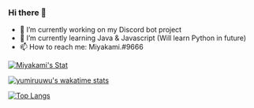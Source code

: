 ### Hi there 👋 

- 🔭 I’m currently working on my Discord bot project
- 🌱 I’m currently learning Java & Javascript (Will learn Python in future)
- 📫 How to reach me: Miyakami.#9666


[![Miyakami's Stat](https://github-readme-stats.vercel.app/api?username=yumiruuwu&count_private=true&theme=dark&show_icons=true&hide_border=true)](https://profile-summary-for-github.com/user/yumiruuwu)

[![yumiruuwu's wakatime stats](https://github-readme-stats.vercel.app/api/wakatime?username=@yumiruuwu&theme=dark&hide_border=true&custom_title=Mykm's&nbsp;Coding&nbsp;Activity)](https://github.com/yumiruuwu)

[![Top Langs](https://github-readme-stats.vercel.app/api/top-langs/?username=yumiruuwu&layout=compact&theme=dark&hide_border=true)](https://github.com/yumiruuwu)
